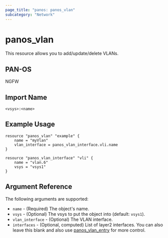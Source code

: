 ```yaml
---
page_title: "panos: panos_vlan"
subcategory: "Network"
---
```


# panos_vlan

This resource allows you to add/update/delete VLANs.


## PAN-OS

NGFW


## Import Name

```shell
<vsys>:<name>
```


## Example Usage

```hcl
resource "panos_vlan" "example" {
    name = "myVlan"
    vlan_interface = panos_vlan_interface.vli.name
}

resource "panos_vlan_interface" "vli" {
    name = "vlan.6"
    vsys = "vsys1"
}
```

## Argument Reference

The following arguments are supported:

* `name` - (Required) The object's name.
* `vsys` - (Optional) The vsys to put the object into (default: `vsys1`).
* `vlan_interface` - (Optional) The VLAN interface.
* `interfaces` - (Optional, computed) List of layer2 interfaces.  You can also leave
  this blank and also use [panos_vlan_entry](vlan_entry.html) for more control.
